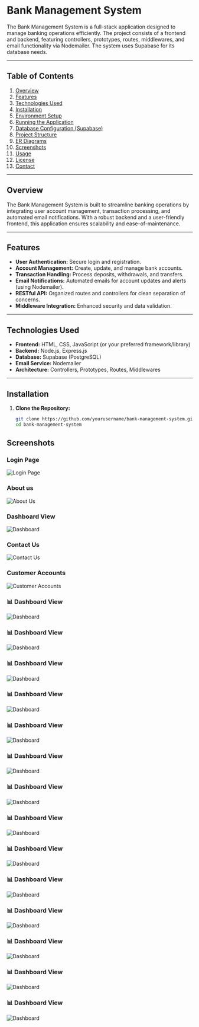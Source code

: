# Bank Management System

The Bank Management System is a full-stack application designed to manage banking operations efficiently. The project consists of a frontend and backend, featuring controllers, prototypes, routes, middlewares, and email functionality via Nodemailer. The system uses Supabase for its database needs.

---

## Table of Contents

1. [Overview](#overview)
2. [Features](#features)
3. [Technologies Used](#technologies-used)
4. [Installation](#installation)
5. [Environment Setup](#environment-setup)
6. [Running the Application](#running-the-application)
7. [Database Configuration (Supabase)](#database-configuration-supabase)
8. [Project Structure](#project-structure)
9. [ER Diagrams](#er-diagrams)
10. [Screenshots](#screenshots)
11. [Usage](#usage)
12. [License](#license)
13. [Contact](#contact)

---

## Overview

The Bank Management System is built to streamline banking operations by integrating user account management, transaction processing, and automated email notifications. With a robust backend and a user-friendly frontend, this application ensures scalability and ease-of-maintenance.

---

## Features

- **User Authentication:** Secure login and registration.
- **Account Management:** Create, update, and manage bank accounts.
- **Transaction Handling:** Process deposits, withdrawals, and transfers.
- **Email Notifications:** Automated emails for account updates and alerts (using Nodemailer).
- **RESTful API:** Organized routes and controllers for clean separation of concerns.
- **Middleware Integration:** Enhanced security and data validation.

---

## Technologies Used

- **Frontend:** HTML, CSS, JavaScript (or your preferred framework/library)
- **Backend:** Node.js, Express.js
- **Database:** Supabase (PostgreSQL)
- **Email Service:** Nodemailer
- **Architecture:** Controllers, Prototypes, Routes, Middlewares

---

## Installation

1. **Clone the Repository:**
   ```bash
   git clone https://github.com/yourusername/bank-management-system.git
   cd bank-management-system


## Screenshots

### Login Page
![Login Page](./screenshots/LOGIN%20PAGE.pngscreenshots/login.png)

### About us
![About Us](./screenshots/ABOUT%20US.png)

###  Dashboard View
![Dashboard](./screenshots/DASHBOARD%20PAGE%20(2).png)

### Contact Us
![Contact Us](./screenshots/CONTACT%20US.png)

### Customer Accounts
![Customer Accounts](./screenshots/Customer%20accounts.png)
### 📊 Dashboard View
![Dashboard](./screenshots/DASHBOARD%20PAGE%20(2).png)
### 📊 Dashboard View
![Dashboard](./screenshots/DASHBOARD%20PAGE%20(2).png)
### 📊 Dashboard View
![Dashboard](./screenshots/DASHBOARD%20PAGE%20(2).png)
### 📊 Dashboard View
![Dashboard](./screenshots/DASHBOARD%20PAGE%20(2).png)
### 📊 Dashboard View
![Dashboard](./screenshots/DASHBOARD%20PAGE%20(2).png)
### 📊 Dashboard View
![Dashboard](./screenshots/DASHBOARD%20PAGE%20(2).png)
### 📊 Dashboard View
![Dashboard](./screenshots/DASHBOARD%20PAGE%20(2).png)
### 📊 Dashboard View
![Dashboard](./screenshots/DASHBOARD%20PAGE%20(2).png)
### 📊 Dashboard View
![Dashboard](./screenshots/DASHBOARD%20PAGE%20(2).png)
### 📊 Dashboard View
![Dashboard](./screenshots/DASHBOARD%20PAGE%20(2).png)
### 📊 Dashboard View
![Dashboard](./screenshots/DASHBOARD%20PAGE%20(2).png)
### 📊 Dashboard View
![Dashboard](./screenshots/DASHBOARD%20PAGE%20(2).png)
### 📊 Dashboard View
![Dashboard](./screenshots/DASHBOARD%20PAGE%20(2).png)
### 📊 Dashboard View
![Dashboard](./screenshots/DASHBOARD%20PAGE%20(2).png)
